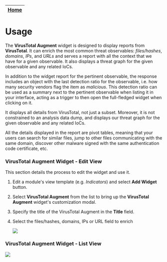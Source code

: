 | [Home](../README.md) |
|--------------------------------------------|

# Usage

The **VirusTotal Augment** widget is designed to display reports from **VirusTotal**. It can enrich the most common threat observables: *files/hashes*, *domains*, *IPs*, and *URLs* and serves a report with all the context that we have for a given observable. It also displays a threat graph for the given observable and any related IoCs.

In addition to the widget report for the pertinent observable, the response includes an object with the last detection ratio for the observable, i.e. how many security vendors flag the item as *malicious*. This detection ratio can be used as a summary next to the pertinent observable when listing it in your interface, acting as a trigger to then open the full-fledged widget when clicking on it.

It displays all details from VirusTotal, not just a subset. Moreover, it is not constrained to an analysis data dump, and displays our threat graph for the given observable and any related IoCs.

All the details displayed in the report are pivot tables, meaning that your users can search for similar files, jump to other files communicating with the same domain, discover other malware signed with the same authentication code certificate, etc.

### VirusTotal Augment Widget - Edit View

This section details the process to edit the widget and use it.

1. Edit a module's view template (e.g. *Indicators*) and select **Add Widget** button.

2. Select **VirusTotal Augment** from the list to bring up the **VirusTotal Augment** widget's customization modal.

3. Specify the title of the VirusTotal Augment in the **Title** field.

4. Select the files/hashes, domains, IPs or URL field to enrich

    ![](./res/vtAugment_edit.png)

### VirusTotal Augment Widget - List View

![](./res/vtAugment_view.png)
